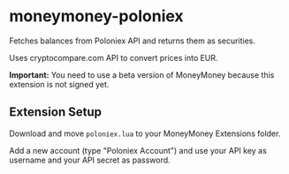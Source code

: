 # moneymoney-poloniex
Fetches balances from Poloniex API and returns them as securities.

Uses cryptocompare.com API to convert prices into EUR.

**Important:** You need to use a beta version of MoneyMoney because this extension is not signed yet.

## Extension Setup

Download and move `poloniex.lua` to your MoneyMoney Extensions folder.

Add a new account (type "Poloniex Account") and use your API key as username and your API secret as password.
